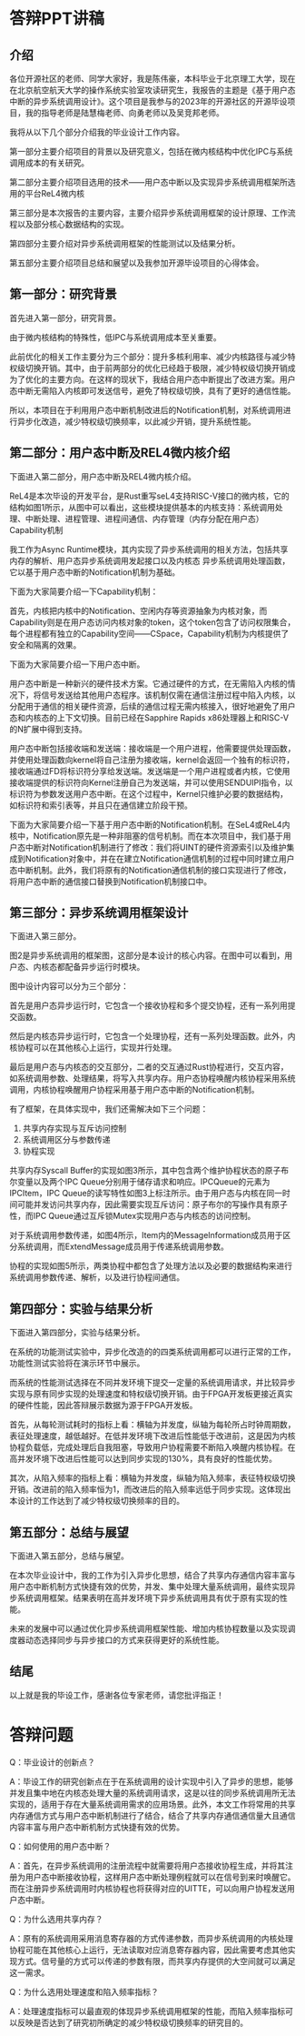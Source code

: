 # 答辩PPT讲稿

## 介绍

各位开源社区的老师、同学大家好，我是陈伟豪，本科毕业于北京理工大学，现在在北京航空航天大学的操作系统实验室攻读研究生，我报告的主题是《基于用户态中断的异步系统调用设计》。这个项目是我参与的2023年的开源社区的开源毕设项目，我的指导老师是陆慧梅老师、向勇老师以及吴竞邦老师。

我将从以下几个部分介绍我的毕业设计工作内容。

第一部分主要介绍项目的背景以及研究意义，包括在微内核结构中优化IPC与系统调用成本的有关研究。

第二部分主要介绍项目选用的技术——用户态中断以及实现异步系统调用框架所选用的平台ReL4微内核

第三部分是本次报告的主要内容，主要介绍异步系统调用框架的设计原理、工作流程以及部分核心数据结构的实现。

第四部分主要介绍对异步系统调用框架的性能测试以及结果分析。

第五部分主要介绍项目总结和展望以及我参加开源毕设项目的心得体会。

## 第一部分：研究背景

首先进入第一部分，研究背景。

由于微内核结构的特殊性，低IPC与系统调用成本至关重要。

此前优化的相关工作主要分为三个部分：提升多核利用率、减少内核路径与减少特权级切换开销。其中，由于前两部分的优化已经趋于极限，减少特权级切换开销成为了优化的主要方向。在这样的现状下，我结合用户态中断提出了改进方案。用户态中断无需陷入内核即可发送信号，避免了特权级切换，具有了更好的通信性能。

所以，本项目在于利用用户态中断机制改进后的Notification机制，对系统调用进行异步化改造，减少特权级切换频率，以此减少开销，提升系统性能。

## 第二部分：用户态中断及REL4微内核介绍

下面进入第二部分，用户态中断及REL4微内核介绍。

ReL4是本次毕设的开发平台，是Rust重写seL4支持RISC-V接口的微内核，它的结构如图1所示，从图中可以看出，这些模块提供基本的内核支持：系统调用处理、中断处理、进程管理、进程间通信、内存管理（内存分配在用户态）Capability机制

我工作为Async Runtime模块，其内实现了异步系统调用的相关方法，包括共享内存的解析、用户态异步系统调用发起接口以及内核态
异步系统调用处理函数，它以基于用户态中断的Notification机制为基础。



下面为大家简要介绍一下Capability机制：

首先，内核把内核中的Notification、空闲内存等资源抽象为内核对象，而Capability则是在用户态访问内核对象的token，这个token包含了访问权限集合，每个进程都有独立的Capability空间——CSpace，Capability机制为内核提供了安全和隔离的效果。



下面为大家简要介绍一下用户态中断。

用户态中断是一种新兴的硬件技术方案。它通过硬件的方式，在无需陷入内核的情况下，将信号发送给其他用户态程序。该机制仅需在通信注册过程中陷入内核，以分配用于通信的相关硬件资源，后续的通信过程无需内核接入，很好地避免了用户态和内核态的上下文切换。目前已经在Sapphire Rapids x86处理器上和RISC-V的N扩展中得到支持。



用户态中断包括接收端和发送端：接收端是一个用户进程，他需要提供处理函数，并使用处理函数向kernel将自己注册为接收端，kernel会返回一个独有的标识符，接收端通过FD将标识符分享给发送端。发送端是一个用户进程或者内核，它使用接收端提供的标识符向Kernel注册自己为发送端，并可以使用SENDUIPI指令，以标识符为参数发送用户态中断。在这个过程中，Kernel只维护必要的数据结构，如标识符和索引表等，并且只在通信建立阶段干预。



下面为大家简要介绍一下基于用户态中断的Notification机制。在SeL4或ReL4内核中，Notification原先是一种非阻塞的信号机制。而在本次项目中，我们基于用户态中断对Notification机制进行了修改：我们将UINT的硬件资源索引以及维护集成到Notification对象中，并在在建立Notification通信机制的过程中同时建立用户态中断机制。此外，我们将原有的Notification通信机制的接口实现进行了修改，将用户态中断的通信接口替换到Notification机制接口中。



## 第三部分：异步系统调用框架设计

下面进入第三部分。

图2是异步系统调用的框架图，这部分是本设计的核心内容。在图中可以看到，用户态、内核态都配备异步运行时模块。

图中设计内容可以分为三个部分：

首先是用户态异步运行时，它包含一个接收协程和多个提交协程，还有一系列用提交函数。

然后是内核态异步运行时，它包含一个处理协程，还有一系列处理函数。此外，内核协程可以在其他核心上运行，实现并行处理。

最后是用户态与内核态的交互部分，二者的交互通过Rust协程进行，交互内容，如系统调用参数、处理结果，将写入共享内存。用户态协程唤醒内核协程采用系统调用，内核协程唤醒用户协程采用基于用户态中断的Notification机制。

有了框架，在具体实现中，我们还需解决如下三个问题：

1. 共享内存实现与互斥访问控制
2. 系统调用区分与参数传递
3. 协程实现

共享内存Syscall Buffer的实现如图3所示，其中包含两个维护协程状态的原子布尔变量以及两个IPC Queue分别用于储存请求和响应。IPCQueue的元素为IPCItem，IPC Queue的读写特性如图3上标注所示。由于用户态与内核在同一时间可能并发访问共享内存，因此需要实现互斥访问：原子布尔的写操作具有原子性，而IPC Queue通过互斥锁Mutex实现用户态与内核态的访问控制。

对于系统调用参数传递，如图4所示，Item内的MessageInformation成员用于区分系统调用，而ExtendMessage成员用于传递系统调用参数。

协程的实现如图5所示，两类协程中都包含了处理方法以及必要的数据结构来进行系统调用参数传递、解析，以及进行协程间通信。

## 第四部分：实验与结果分析

下面进入第四部分，实验与结果分析。

在系统的功能测试实验中，异步化改造的的四类系统调用都可以进行正常的工作，功能性测试实验将在演示环节中展示。

而系统的性能测试选择在不同并发环境下提交一定量的系统调用请求，并比较异步实现与原有同步实现的处理速度和特权级切换开销。由于FPGA开发板更接近真实的硬件性能，因此答辩展示数据为源于FPGA开发板。

首先，从每轮测试耗时的指标上看：横轴为并发度，纵轴为每轮所占时钟周期数，表征处理速度，越低越好。在低并发环境下改进后性能低于改进前，这是因为内核协程负载低，完成处理后自我阻塞，导致用户协程需要不断陷入唤醒内核协程。在高并发环境下改进后性能可以达到同步实现的130%，具有良好的性能优势。

其次，从陷入频率的指标上看：横轴为并发度，纵轴为陷入频率，表征特权级切换开销。改进前的陷入频率恒为1，而改进后的陷入频率远低于同步实现。这体现出本设计的工作达到了减少特权级切换频率的目的。

## 第五部分：总结与展望

下面进入第五部分，总结与展望。

在本次毕业设计中，我的工作为引入异步化思想，结合了共享内存通信内容丰富与用户态中断机制方式快捷有效的优势，并发、集中处理大量系统调用，最终实现异步系统调用框架。结果表明在高并发环境下异步系统调用具有优于原有实现的性能。

未来的发展中可以通过优化异步系统调用框架性能、增加内核协程数量以及实现调度器动态选择同步与异步接口的方式来获得更好的系统性能。

## 结尾

以上就是我的毕设工作，感谢各位专家老师，请您批评指正！

# 答辩问题

Q：毕业设计的创新点？

A：毕设工作的研究创新点在于在系统调用的设计实现中引入了异步的思想，能够并发且集中地在内核态处理大量的系统调用请求，这是以往的同步系统调用所无法实现的，适用于存在大量系统调用需求的应用场景。此外，本文工作将常用的共享内存通信方式与用户态中断机制进行了结合，结合了共享内存通信通信量大且通信内容丰富与用户态中断机制方式快捷有效的优势。

Q：如何使用的用户态中断？

A：首先，在异步系统调用的注册流程中就需要将用户态接收协程生成，并将其注册为用户态中断接收协程，这样用户态中断处理例程就可以在信号到来时唤醒它。而在注册异步系统调用时内核协程也将获得对应的UITTE，可以向用户协程发送用户态中断。

Q：为什么选用共享内存？

A：原有的系统调用采用消息寄存器的方式传递参数，而异步系统调用的内核处理协程可能在其他核心上运行，无法读取对应消息寄存器内容，因此需要考虑其他实现方式。信号量的方式可以传递的参数有限，而共享内存提供的大空间就可以满足这一需求。

Q：为什么选用处理速度和陷入频率指标？

A：处理速度指标可以最直观的体现异步系统调用框架的性能，而陷入频率指标可以反映是否达到了研究初所确定的减少特权级切换频率的研究目的。

# 
